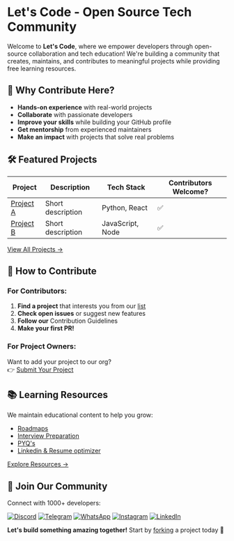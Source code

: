 
# Let's Code - Open Source Tech Community

Welcome to **Let's Code**, where we empower developers through open-source collaboration and tech education! We're building a community that creates, maintains, and contributes to meaningful projects while providing free learning resources.

## 🌟 Why Contribute Here?

- **Hands-on experience** with real-world projects
- **Collaborate** with passionate developers
- **Improve your skills** while building your GitHub profile
- **Get mentorship** from experienced maintainers
- **Make an impact** with projects that solve real problems

## 🛠 Featured Projects

| Project | Description | Tech Stack | Contributors Welcome? |
|---------|-------------|------------|----------------------|
| [Project A]() | Short description | Python, React | ✅ |
| [Project B]() | Short description | JavaScript, Node | ✅ |


[View All Projects →](https://github.com/Lets-code-with-us)

## 🚀 How to Contribute

### For Contributors:
1. **Find a project** that interests you from our [list](https://github.com/orgs/Lets-code-with-us/repositories)
2. **Check open issues** or suggest new features
3. **Follow our** Contribution Guidelines
4. **Make your first PR!**

### For Project Owners:
Want to add your project to our org?  
👉 [Submit Your Project](https://forms.gle/ADLCBR1cendGZHek6)

## 📚 Learning Resources

We maintain educational content to help you grow:

- [Roadmaps](https://www.lets-code.co.in/articles/roadmap/)
- [Interview Preparation](https://www.lets-code.co.in/articles/roadmap/)
- [PYQ's](https://www.lets-code.co.in/previousyearcodingquestion/pyqs/)
- [Linkedin & Resume optimizer](https://www.lets-code.co.in/dashboard/)

[Explore Resources →](https://www.lets-code.co.in/)

## 💬 Join Our Community

Connect with 1000+ developers:

[![Discord](https://img.shields.io/badge/Discord-Community-blue?logo=discord)]([your-discord-link](https://discord.com/invite/XRBheB9QF9))
[![Telegram](https://img.shields.io/badge/Telegram-Chat-blue?logo=telegram)](https://t.me/offcampusjobsupdatess)
[![WhatsApp](https://img.shields.io/badge/WhatsApp-Group-green?logo=whatsapp)](https://chat.whatsapp.com/J2QG1qQg5Qc8euTvY0bt5s)
[![Instagram](https://img.shields.io/badge/Instagram-Follow-orange?logo=instagram)](https://www.instagram.com/lets__code/)
[![LinkedIn](https://img.shields.io/badge/LinkedIn-Connect-blue?logo=linkedin)](https://www.linkedin.com/company/lets-code-forever/)


**Let's build something amazing together!** Start by [forking](https://github.com/Lets-code-with-us) a project today 🎉


